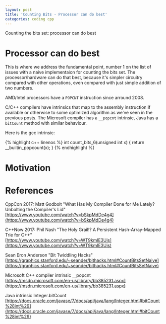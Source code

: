 ```yaml
---
layout: post
title: 'Counting Bits - Processor can do best'
categories: coding cpp
---
```


Counting the bits set: processor can do best


# Processor can do best

This is where we address the fundamental point, number 1 on the list of issues
with a naive implementaion for counting the bits set. The processor/hardware
can do that best, because it's simpler circuitry compared with other
operations, even compared with just simple addition of two numbers.

AMD/Intel processors have a `POPCNT` instruction since arround 2008.

C/C++ compilers have intrinsics that map to the assembly instruction if
available or otherwise to some optimized algorithm as we've seen in the
previous posts.  The Microsoft compiler has a `__popcnt` intrinsic, Java has a
`bitCount` method with similar behaviour.

Here is the gcc intrinsic:

{% highlight c++ linenos %}
int count_bits_6(unsigned int x) {
  return __builtin_popcount(x);
}
{% endhighlight %}


# Motivation

# References

CppCon 2017: Matt Godbolt "What Has My Compiler Done for Me Lately? Unbolting the Compiler's Lid"<br>
[https://www.youtube.com/watch?v=bSkpMdDe4g4](https://www.youtube.com/watch?v=bSkpMdDe4g4)

C++Now 2017: Phil Nash "The Holy Grail!? A Persistent Hash-Array-Mapped Trie for C++"<br>
[https://www.youtube.com/watch?v=WT9kmIE3Uis](https://www.youtube.com/watch?v=WT9kmIE3Uis)

Sean Eron Anderson "Bit Twiddling Hacks"<br>
[https://graphics.stanford.edu/~seander/bithacks.html#CountBitsSetNaive](https://graphics.stanford.edu/~seander/bithacks.html#CountBitsSetNaive)

Microsoft C++ compiler intrinsic __popcnt<br>
[https://msdn.microsoft.com/en-us/library/bb385231.aspx](https://msdn.microsoft.com/en-us/library/bb385231.aspx)

Java intrinsic Integer.bitCount<br>
[https://docs.oracle.com/javase/7/docs/api/java/lang/Integer.html#bitCount%28int%29](https://docs.oracle.com/javase/7/docs/api/java/lang/Integer.html#bitCount%28int%29)
